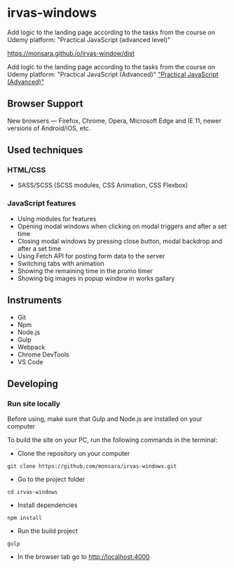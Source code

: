 # irvas-windows
Add logic to the landing page according to the tasks from the course on Udemy platform: "Practical JavaScript (advanced level)"

https://monsara.github.io/irvas-window/dist

Add logic to the landing page according to the tasks from the course
on Udemy platform: "Practical JavaScript (Advanced)"
["Practical JavaScript (Advanced)"](https://www.udemy.com/course/javascript_practice/)

## Browser Support

New browsers — Firefox, Chrome, Opera, Microsoft Edge and IE 11, newer versions
of Android/iOS, etc.

## Used techniques

### HTML/CSS

- SASS/SCSS (SCSS modules, CSS Animation, CSS Flexbox)

### JavaScript features

- Using modules for features
- Opening modal windows when clicking on modal triggers and after a set time
- Сlosing modal windows by pressing close button, modal backdrop and after a set time
- Using Fetch API for posting form data to the server
- Switching tabs with animation
- Showing the remaining time in the promo timer
- Showing big images in popup window in works gallary

## Instruments

- Git
- Npm
- Node.js
- Gulp
- Webpack
- Chrome DevTools
- VS Code

## Developing

### Run site locally

Before using, make sure that Gulp and Node.js are installed
on your computer

To build the site on your PC, run the following commands in the terminal:

- Clone the repository on your computer

```shell
git clone https://github.com/monsara/irvas-windows.git
```

- Go to the project folder

```shell
cd irvas-windows
```

- Install dependencies

```shell
npm install
```

- Run the build project

```shell
gulp
```

- In the browser tab go to [http://localhost:4000](http://localhost:4000)
